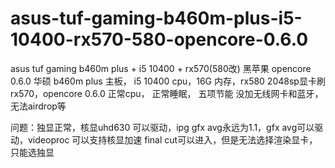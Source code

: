 # asus-tuf-gaming-b460m-plus-i5-10400-rx570-580-opencore-0.6.0
asus tuf gaming b460m plus + i5 10400 + rx570(580改) 黑苹果 opencore 0.6.0
华硕 b460m plus 主板， i5 10400 cpu，16G 内存，rx580 2048sp显卡刷rx570，opencore 0.6.0
正常cpu， 正常睡眠， 五项节能
没加无线网卡和蓝牙，无法airdrop等

问题：独显正常，核显uhd630 可以驱动，ipg gfx avg永远为1.1，gfx avg可以驱动，videoproc 可以支持核显加速
final cut可以进入，但是无法选择渲染显卡，只能选独显
